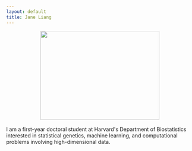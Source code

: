 ```yaml
---
layout: default
title: Jane Liang
---
```


<center><img src="{{ site.url }}/assets/chicken.jpg" width="320" height="240" /></center>
<br>
I am a first-year doctoral student at Harvard's Department of Biostatistics interested in statistical genetics, machine learning, and computational problems involving high-dimensional data. 